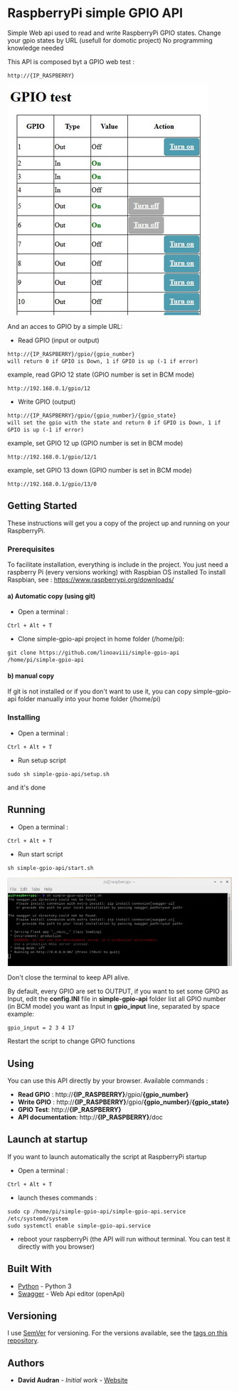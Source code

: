 
# RaspberryPi simple GPIO API

Simple Web api used to read and write RaspberryPi GPIO states.
Change your gpio states by URL (usefull for domotic project)
No programming knowledge needed

This API is composed byt a GPIO web test :
```
http://{IP_RASPBERRY}
```
![web api preview](images/test-web.jpg)

And an acces to GPIO by a simple URL:

 - Read GPIO (input or output)
```
http://{IP_RASPBERRY}/gpio/{gpio_number}
will return 0 if GPIO is Down, 1 if GPIO is up (-1 if error)
```
example, read GPIO 12 state (GPIO number is set in BCM mode)
```
http://192.168.0.1/gpio/12
```
- Write GPIO (output)
```
http://{IP_RASPBERRY}/gpio/{gpio_number}/{gpio_state}
will set the gpio with the state and return 0 if GPIO is Down, 1 if GPIO is up (-1 if error)
```
example, set GPIO 12 up (GPIO number is set in BCM mode)
```
http://192.168.0.1/gpio/12/1
```
example, set GPIO 13 down (GPIO number is set in BCM mode)
```
http://192.168.0.1/gpio/13/0
```

## Getting Started

These instructions will get you a copy of the project up and running on your RaspberryPi.

### Prerequisites

To facilitate installation, everything is include in the project.
You just need a raspberry Pi (every versions working) with Raspbian OS installed
To install Raspbian, see : https://www.raspberrypi.org/downloads/


#### a) Automatic copy (using git)

 - Open a terminal :
 ```
 Ctrl + Alt + T
 ```
 - Clone simple-gpio-api project in home folder (/home/pi):
```
git clone https://github.com/linoaviii/simple-gpio-api /home/pi/simple-gpio-api
```

#### b) manual copy 
If git is not installed or if you don't  want to use it, you can copy simple-gpio-api folder  manually into your home folder (/home/pi)


### Installing
 - Open a terminal :
 ```
 Ctrl + Alt + T
 ```
 - Run setup script
```
sudo sh simple-gpio-api/setup.sh
```
and it's done

## Running

 - Open a terminal :
 ```
 Ctrl + Alt + T
 ```
 - Run start script
```
sh simple-gpio-api/start.sh
```
![webservice started preview](images/webservice-started.jpg)

Don't close the terminal to keep API alive.

By default, every GPIO are set to OUTPUT, if you want to set some GPIO as Input, edit the **config.INI** file in **simple-gpio-api** folder 
list all GPIO number (in BCM mode) you want as Input in **gpio_input** line, separated by space
example:
 ```
gpio_input = 2 3 4 17 
 ```
Restart the script to change GPIO functions

## Using
You can use this API directly by your browser.
Available commands :

 - **Read GPIO** : http://**{IP_RASPBERRY}**/gpio/**{gpio_number}**
 - **Write GPIO** : http://**{IP_RASPBERRY}**/gpio/**{gpio_number}**/**{gpio_state}**
 - **GPIO Test**: http://**{IP_RASPBERRY}**
 - **API documentation**: http://**{IP_RASPBERRY}**/doc

## Launch at startup
If you want to launch automatically the script at RaspberryPi startup
 - Open a terminal :
 ```
 Ctrl + Alt + T
 ```
 - launch theses commands :
 ```
 sudo cp /home/pi/simple-gpio-api/simple-gpio-api.service /etc/systemd/system
 sudo systemctl enable simple-gpio-api.service 
 ```
 - reboot your raspberryPi (the API will run without terminal. You can test it directly with you browser)

## Built With
* [Python](https://www.python.org/) - Python 3
* [Swagger](https://swagger.io/) - Web Api editor (openApi)


## Versioning

I use [SemVer](http://semver.org/) for versioning. For the versions available, see the [tags on this repository](https://github.com/your/project/tags). 

## Authors

* **David Audran** - *Initial work* - [Website](http://davidaudran.com)



